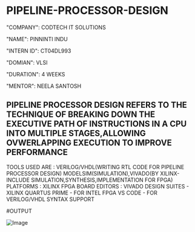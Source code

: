 # PIPELINE-PROCESSOR-DESIGN

"COMPANY": CODTECH IT SOLUTIONS

"NAME": PINNINTI INDU

"INTERN ID": CT04DL993

"DOMIAN": VLSI

"DURATION": 4 WEEKS

"MENTOR": NEELA SANTOSH

## PIPELINE PROCESSOR DESIGN REFERS TO THE TECHNIQUE OF BREAKING DOWN THE EXECUTIVE PATH OF INSTRUCTIONS IN A CPU INTO MULTIPLE STAGES,ALLOWING OVWERLAPPING EXECUTION TO IMPROVE PERFORMANCE
TOOLS USED ARE : VERILOG/VHDL(WRITING RTL CODE FOR PIPELINE PROCESSOR DESIGN)
                MODELSIM(SIMULATION),VIVADO(BY XILINX-INCLUDE SIMULATION,SYNTHESIS,IMPLEMENTATION 
                FOR FPGA)
PLATFORMS : XILINX FPGA BOARD
EDITORS : VIVADO DESIGN SUITES - XILINX
          QUARTUS PRIME - FOR INTEL FPGA
          VS CODE - FOR VERILOG/VHDL SYNTAX SUPPORT

#OUTPUT

![Image](https://github.com/user-attachments/assets/bf79bba0-b89c-4110-a189-38ecb7305c3b)
          
                
